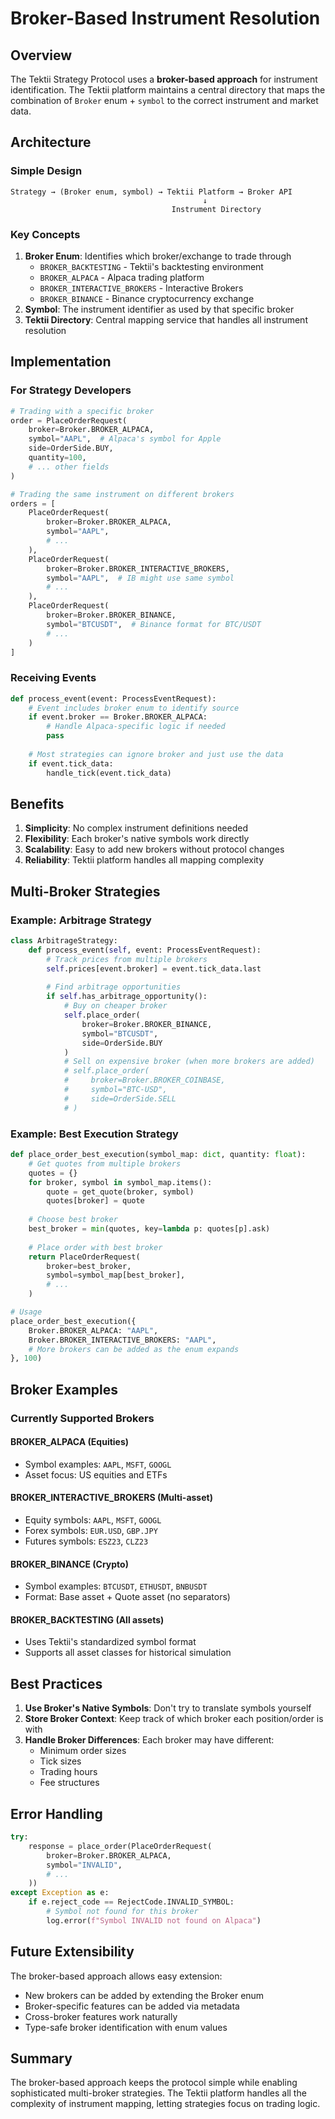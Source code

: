 # Broker-Based Instrument Resolution

## Overview

The Tektii Strategy Protocol uses a **broker-based approach** for instrument identification. The Tektii platform maintains a central directory that maps the combination of `Broker` enum + `symbol` to the correct instrument and market data.

## Architecture

### Simple Design
```
Strategy → (Broker enum, symbol) → Tektii Platform → Broker API
                                           ↓
                                    Instrument Directory
```

### Key Concepts

1. **Broker Enum**: Identifies which broker/exchange to trade through
   - `BROKER_BACKTESTING` - Tektii's backtesting environment
   - `BROKER_ALPACA` - Alpaca trading platform
   - `BROKER_INTERACTIVE_BROKERS` - Interactive Brokers
   - `BROKER_BINANCE` - Binance cryptocurrency exchange
2. **Symbol**: The instrument identifier as used by that specific broker
3. **Tektii Directory**: Central mapping service that handles all instrument resolution

## Implementation

### For Strategy Developers

```python
# Trading with a specific broker
order = PlaceOrderRequest(
    broker=Broker.BROKER_ALPACA,
    symbol="AAPL",  # Alpaca's symbol for Apple
    side=OrderSide.BUY,
    quantity=100,
    # ... other fields
)

# Trading the same instrument on different brokers
orders = [
    PlaceOrderRequest(
        broker=Broker.BROKER_ALPACA, 
        symbol="AAPL",
        # ...
    ),
    PlaceOrderRequest(
        broker=Broker.BROKER_INTERACTIVE_BROKERS,
        symbol="AAPL",  # IB might use same symbol
        # ...
    ),
    PlaceOrderRequest(
        broker=Broker.BROKER_BINANCE,
        symbol="BTCUSDT",  # Binance format for BTC/USDT
        # ...
    )
]
```

### Receiving Events

```python
def process_event(event: ProcessEventRequest):
    # Event includes broker enum to identify source
    if event.broker == Broker.BROKER_ALPACA:
        # Handle Alpaca-specific logic if needed
        pass
    
    # Most strategies can ignore broker and just use the data
    if event.tick_data:
        handle_tick(event.tick_data)
```

## Benefits

1. **Simplicity**: No complex instrument definitions needed
2. **Flexibility**: Each broker's native symbols work directly
3. **Scalability**: Easy to add new brokers without protocol changes
4. **Reliability**: Tektii platform handles all mapping complexity

## Multi-Broker Strategies

### Example: Arbitrage Strategy
```python
class ArbitrageStrategy:
    def process_event(self, event: ProcessEventRequest):
        # Track prices from multiple brokers
        self.prices[event.broker] = event.tick_data.last
        
        # Find arbitrage opportunities
        if self.has_arbitrage_opportunity():
            # Buy on cheaper broker
            self.place_order(
                broker=Broker.BROKER_BINANCE,
                symbol="BTCUSDT",
                side=OrderSide.BUY
            )
            # Sell on expensive broker (when more brokers are added)
            # self.place_order(
            #     broker=Broker.BROKER_COINBASE,
            #     symbol="BTC-USD",
            #     side=OrderSide.SELL
            # )
```

### Example: Best Execution Strategy
```python
def place_order_best_execution(symbol_map: dict, quantity: float):
    # Get quotes from multiple brokers
    quotes = {}
    for broker, symbol in symbol_map.items():
        quote = get_quote(broker, symbol)
        quotes[broker] = quote
    
    # Choose best broker
    best_broker = min(quotes, key=lambda p: quotes[p].ask)
    
    # Place order with best broker
    return PlaceOrderRequest(
        broker=best_broker,
        symbol=symbol_map[best_broker],
        # ...
    )

# Usage
place_order_best_execution({
    Broker.BROKER_ALPACA: "AAPL",
    Broker.BROKER_INTERACTIVE_BROKERS: "AAPL",
    # More brokers can be added as the enum expands
}, 100)
```

## Broker Examples

### Currently Supported Brokers

#### BROKER_ALPACA (Equities)
- Symbol examples: `AAPL`, `MSFT`, `GOOGL`
- Asset focus: US equities and ETFs

#### BROKER_INTERACTIVE_BROKERS (Multi-asset)
- Equity symbols: `AAPL`, `MSFT`, `GOOGL`
- Forex symbols: `EUR.USD`, `GBP.JPY`
- Futures symbols: `ESZ23`, `CLZ23`

#### BROKER_BINANCE (Crypto)
- Symbol examples: `BTCUSDT`, `ETHUSDT`, `BNBUSDT`
- Format: Base asset + Quote asset (no separators)

#### BROKER_BACKTESTING (All assets)
- Uses Tektii's standardized symbol format
- Supports all asset classes for historical simulation

## Best Practices

1. **Use Broker's Native Symbols**: Don't try to translate symbols yourself
2. **Store Broker Context**: Keep track of which broker each position/order is with
3. **Handle Broker Differences**: Each broker may have different:
   - Minimum order sizes
   - Tick sizes
   - Trading hours
   - Fee structures

## Error Handling

```python
try:
    response = place_order(PlaceOrderRequest(
        broker=Broker.BROKER_ALPACA,
        symbol="INVALID",
        # ...
    ))
except Exception as e:
    if e.reject_code == RejectCode.INVALID_SYMBOL:
        # Symbol not found for this broker
        log.error(f"Symbol INVALID not found on Alpaca")
```

## Future Extensibility

The broker-based approach allows easy extension:
- New brokers can be added by extending the Broker enum
- Broker-specific features can be added via metadata
- Cross-broker features work naturally
- Type-safe broker identification with enum values

## Summary

The broker-based approach keeps the protocol simple while enabling sophisticated multi-broker strategies. The Tektii platform handles all the complexity of instrument mapping, letting strategies focus on trading logic.